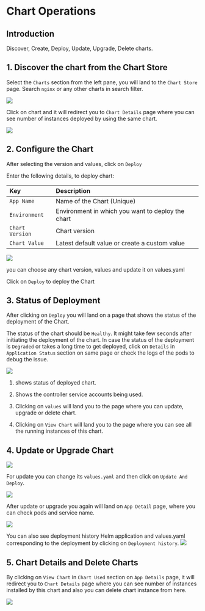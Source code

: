 # Chart Operations 

## Introduction

Discover, Create, Deploy, Update, Upgrade, Delete charts.

## 1. Discover the chart from the Chart Store

Select the `Charts` section from the left pane, you will land to the `Chart Store` page. 
Search `nginx` or any other charts in search filter.

![](https://devtron-public-asset.s3.us-east-2.amazonaws.com/images/hyperion/user-guide/deploy-charts/deployment-of-charts/charts-1.jpg)

Click on chart and it will redirect you to `Chart Details` page where you can see number of instances deployed by using the same chart.

![](https://devtron-public-asset.s3.us-east-2.amazonaws.com/images/hyperion/user-guide/deploy-charts/deployment-of-charts/charts-2.jpg)

## 2. Configure the Chart

After selecting the version and values, click on `Deploy`

Enter the following details, to deploy chart:

| Key | Description |
| :--- | :--- |
| `App Name` | Name of the Chart (Unique) |
| `Environment` | Environment in which you want to deploy the chart |
| `Chart Version` | Chart version |
| `Chart Value` | Latest default value or create a custom value |

![](https://devtron-public-asset.s3.us-east-2.amazonaws.com/images/hyperion/user-guide/deploy-charts/deployment-of-charts/charts-3.jpg)

you can choose any chart version, values and update it on values.yaml

Click on `Deploy` to deploy the Chart

## 3. Status of Deployment 

After clicking on `Deploy` you will land on a page that shows the status of the deployment of the Chart.

The status of the chart should be `Healthy`. It might take few seconds after initiating the deployment of the chart.
In case the status of the deployment is `Degraded` or takes a long time to get deployed, click on `Details` in `Application Status` section on same page or check the logs of the pods to debug the issue.

![](https://devtron-public-asset.s3.us-east-2.amazonaws.com/images/hyperion/user-guide/deploy-charts/deployment-of-charts/charts-4.jpg)

1. shows status of deployed chart.

2. Shows the controller service accounts being used.

3. Clicking on `values` will land you to the page where you can update, upgrade or delete chart.

4. Clicking on `View Chart` will land you to the page where you can see all the running instances of this chart.

## 4. Update or Upgrade Chart

![](https://devtron-public-asset.s3.us-east-2.amazonaws.com/images/hyperion/user-guide/deploy-charts/deployment-of-charts/charts-5.jpg)

For update you can change its `values.yaml` and then click on `Update And Deploy`.

![](https://devtron-public-asset.s3.us-east-2.amazonaws.com/images/hyperion/user-guide/deploy-charts/deployment-of-charts/charts-6.jpg)


After update or upgrade you again will land on `App Detail` page, where you can check pods and service name.

![](https://devtron-public-asset.s3.us-east-2.amazonaws.com/images/hyperion/user-guide/deploy-charts/deployment-of-charts/charts-7.jpg)

You can also see deployment history Helm application and values.yaml corresponding to the deployment by clicking on `Deployment history`.
![](https://devtron-public-asset.s3.us-east-2.amazonaws.com/images/hyperion/user-guide/deploy-charts/deployment-of-charts/charts-9.jpg)

## 5. Chart Details and Delete Charts

By clicking on `View Chart` in `Chart Used` section on `App Details` page, it will redirect you to `Chart Details` page where you can see number of instances installed by this chart and also you can delete chart instance from here.


![](https://devtron-public-asset.s3.us-east-2.amazonaws.com/images/hyperion/user-guide/deploy-charts/deployment-of-charts/charts-8.jpg)
